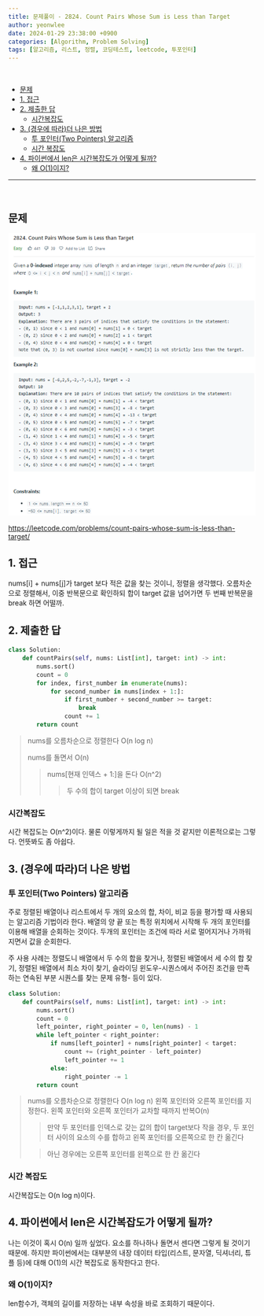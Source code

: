 ```yaml
---
title: 문제풀이 - 2824. Count Pairs Whose Sum is Less than Target
author: yeonwlee
date: 2024-01-29 23:38:00 +0900
categories: [Algorithm, Problem Solving]
tags: [알고리즘, 리스트, 정렬, 코딩테스트, leetcode, 투포인터]
---
```


<br>

- [문제](#문제)
- [1. 접근](#1-접근)
- [2. 제출한 답](#2-제출한-답)
  - [시간복잡도](#시간복잡도)
- [3. (경우에 따라)더 나은 방법](#3-경우에-따라더-나은-방법)
  - [투 포인터(Two Pointers) 알고리즘](#투-포인터two-pointers-알고리즘)
  - [시간 복잡도](#시간-복잡도)
- [4. 파이썬에서 len은 시간복잡도가 어떻게 될까?](#4-파이썬에서-len은-시간복잡도가-어떻게-될까)
  - [왜 O(1)이지?](#왜-o1이지)

---

<br>

## 문제

![image alt 문제](/assets/img/post/problemsolving-leetcode-2824-pairs-whose-sum-is-less-than-target/img0.png)

<https://leetcode.com/problems/count-pairs-whose-sum-is-less-than-target/>

## 1. 접근

nums[i] + nums[j]가 target 보다 적은 값을 찾는 것이니, 정렬을 생각했다. 오름차순으로 정렬해서, 이중 반복문으로 확인하되 합이 target 값을 넘어가면 두 번째 반복문을 break 하면 어떨까.

## 2. 제출한 답

```python
class Solution:
    def countPairs(self, nums: List[int], target: int) -> int:
        nums.sort()
        count = 0
        for index, first_number in enumerate(nums):
            for second_number in nums[index + 1:]:
                if first_number + second_number >= target:
                    break
                count += 1
        return count

```

> nums를 오름차순으로 정렬한다 O(n log n)
>
> nums를 돌면서 O(n)
>
> > nums[현재 인덱스 + 1:]을 돈다 O(n^2)
> >
> > > 두 수의 합이 target 이상이 되면 break

### 시간복잡도

시간 복잡도는 O(n^2)이다. 물론 이렇게까지 될 일은 적을 것 같지만 이론적으로는 그렇다. 언뜻봐도 좀 아쉽다.

## 3. (경우에 따라)더 나은 방법

### 투 포인터(Two Pointers) 알고리즘

주로 정렬된 배열이나 리스트에서 두 개의 요소의 합, 차이, 비교 등을 평가할 때 사용되는 알고리즘 기법이라 한다. 배열의 양 끝 또는 특정 위치에서 시작해 두 개의 포인터를 이용해 배열을 순회하는 것이다. 두개의 포인터는 조건에 따라 서로 멀어지거나 가까워지면서 값을 순회한다.

주 사용 사례는 정렬도니 배열에서 두 수의 합을 찾거나, 정렬된 배열에서 세 수의 합 찾기, 정렬된 배열에서 최소 차이 찾기, 슬라이딩 윈도우-시퀀스에서 주어진 조건을 만족하는 연속된 부분 시퀀스를 찾는 문제 유형- 등이 있다.

```python
class Solution:
    def countPairs(self, nums: List[int], target: int) -> int:
        nums.sort()
        count = 0
        left_pointer, right_pointer = 0, len(nums) - 1
        while left_pointer < right_pointer:
            if nums[left_pointer] + nums[right_pointer] < target:
                count += (right_pointer - left_pointer)
                left_pointer += 1
            else:
                right_pointer -= 1
        return count
```

> nums를 오름차순으로 정렬한다 O(n log n)
> 왼쪽 포인터와 오른쪽 포인터를 지정한다.
> 왼쪽 포인터와 오른쪽 포인터가 교차할 때까지 반복O(n)
>
> > 만약 두 포인터를 인덱스로 갖는 값의 합이 target보다 작을 경우, 두 포인터 사이의 요소의 수를 합하고 왼쪽 포인터를 오른쪽으로 한 칸 옮긴다
>
> > 아닌 경우에는 오른쪽 포인터를 왼쪽으로 한 칸 옮긴다

### 시간 복잡도

시간복잡도는 O(n log n)이다.

## 4. 파이썬에서 len은 시간복잡도가 어떻게 될까?

나는 이것이 혹시 O(n) 일까 싶었다. 요소를 하나하나 돌면서 센다면 그렇게 될 것이기 때문에. 하지만 파이썬에서는 대부분의 내장 데이터 타입(리스트, 문자열, 딕셔너리, 튜플 등)에 대해 O(1)의 시간 복잡도로 동작한다고 한다.

### 왜 O(1)이지?

len함수가, 객체의 길이를 저장하는 내부 속성을 바로 조회하기 때문이다.

